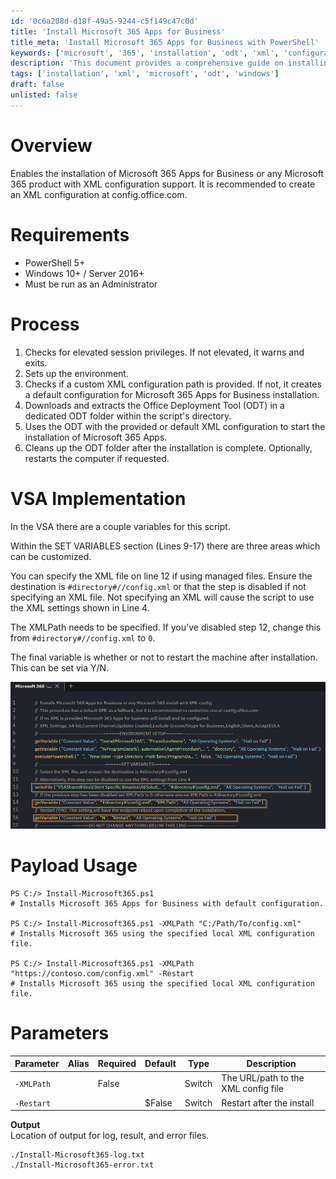 ```yaml
---
id: '0c6a208d-d18f-49a5-9244-c5f149c47c0d'
title: 'Install Microsoft 365 Apps for Business'
title_meta: 'Install Microsoft 365 Apps for Business with PowerShell'
keywords: ['microsoft', '365', 'installation', 'odt', 'xml', 'configuration']
description: 'This document provides a comprehensive guide on installing Microsoft 365 Apps for Business using PowerShell. It covers the requirements, process, and parameters needed to customize the installation with XML configuration, including examples and output details.'
tags: ['installation', 'xml', 'microsoft', 'odt', 'windows']
draft: false
unlisted: false
---
```

# Overview
Enables the installation of Microsoft 365 Apps for Business or any Microsoft 365 product with XML configuration support. It is recommended to create an XML configuration at config.office.com.

# Requirements
- PowerShell 5+
- Windows 10+ / Server 2016+
- Must be run as an Administrator

# Process
1. Checks for elevated session privileges. If not elevated, it warns and exits.
2. Sets up the environment.
3. Checks if a custom XML configuration path is provided. If not, it creates a default configuration for Microsoft 365 Apps for Business installation.
4. Downloads and extracts the Office Deployment Tool (ODT) in a dedicated ODT folder within the script's directory.
5. Uses the ODT with the provided or default XML configuration to start the installation of Microsoft 365 Apps.
6. Cleans up the ODT folder after the installation is complete. Optionally, restarts the computer if requested.

# VSA Implementation
In the VSA there are a couple variables for this script.

Within the SET VARIABLES section (Lines 9-17) there are three areas which can be customized.

You can specify the XML file on line 12 if using managed files. Ensure the destination is `#directory#//config.xml` or that the step is disabled if not specifying an XML file. Not specifying an XML will cause the script to use the XML settings shown in Line 4.

The XMLPath needs to be specified. If you've disabled step 12, change this from `#directory#//config.xml` to `0`.

The final variable is whether or not to restart the machine after installation. This can be set via Y/N.

![Image](../../../static/img/Install-Microsoft365/image_1.png)

# Payload Usage
```
PS C:/> Install-Microsoft365.ps1 
# Installs Microsoft 365 Apps for Business with default configuration.

PS C:/> Install-Microsoft365.ps1 -XMLPath "C:/Path/To/config.xml"
# Installs Microsoft 365 using the specified local XML configuration file.

PS C:/> Install-Microsoft365.ps1 -XMLPath "https://contoso.com/config.xml" -Restart 
# Installs Microsoft 365 using the specified local XML configuration file.
```

# Parameters
| Parameter     | Alias | Required | Default  | Type   | Description                        |
|---------------|-------|----------|----------|--------|------------------------------------|
| `-XMLPath`    |       | False    |          | Switch | The URL/path to the XML config file |
| `-Restart`    |       |          | $False   | Switch | Restart after the install           |

**Output**  
Location of output for log, result, and error files.
```
./Install-Microsoft365-log.txt
./Install-Microsoft365-error.txt
```






